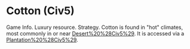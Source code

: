 # Cotton (Civ5)

Game Info.
Luxury resource.
Strategy.
 Cotton is found in "hot" climates, most commonly in or near [Desert%20%28Civ5%29](Deserts). It is accessed via a [Plantation%20%28Civ5%29](Plantation).